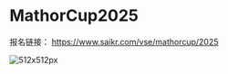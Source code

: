 # MathorCup2025

报名链接：
https://www.saikr.com/vse/mathorcup/2025

![512x512px](https://github.com/user-attachments/assets/12e981b2-3d24-413f-832f-c14008c17343)
